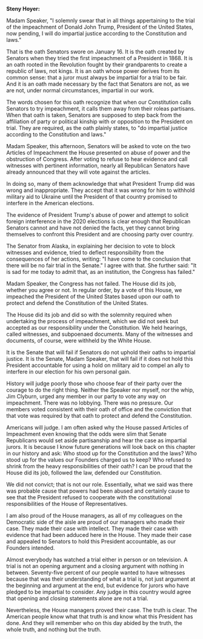 <b>Steny Hoyer:</b>

Madam Speaker, "I solemnly swear that in all things appertaining to the trial of the impeachment of Donald John Trump, President of the United States, now pending, I will do impartial justice according to the Constitution and laws."

That is the oath Senators swore on January 16. It is the oath created by Senators when they tried the first impeachment of a President in 
1868. It is an oath rooted in the Revolution fought by their grandparents to create a republic of laws, not kings. It is an oath whose power derives from its common sense: that a juror must always be impartial for a trial to be fair. And it is an oath made necessary by the fact that Senators are not, as we are not, under normal circumstances, impartial in our work.

The words chosen for this oath recognize that when our Constitution calls Senators to try impeachment, it calls them away from their roleas partisans. When that oath is taken, Senators are supposed to step back from the affiliation of party or political kinship with or opposition to the President on trial. They are required, as the oath plainly states, to "do impartial justice according to the Constitution and laws."

Madam Speaker, this afternoon, Senators will be asked to vote on the two Articles of Impeachment the House presented on abuse of power and the obstruction of Congress. After voting to refuse to hear evidence and call witnesses with pertinent information, nearly all Republican Senators have already announced that they will vote against the articles.

In doing so, many of them acknowledge that what President Trump did was wrong and inappropriate. They accept that it was wrong for him to withhold military aid to Ukraine until the President of that country promised to interfere in the American elections.

The evidence of President Trump's abuse of power and attempt to solicit foreign interference in the 2020 elections is clear enough that Republican Senators cannot and have not denied the facts, yet they cannot bring themselves to confront this President and are choosing party over country.

The Senator from Alaska, in explaining her decision to vote to block witnesses and evidence, tried to deflect responsibility from the consequences of her actions, writing: "I have come to the conclusion that there will be no fair trial in the Senate." I agree with that. She further said: "It is sad for me today to admit that, as an institution, the Congress has failed."

Madam Speaker, the Congress has not failed. The House did its job, whether you agree or not. In regular order, by a vote of this House, we impeached the President of the United States based upon our oath to protect and defend the Constitution of the United States.

The House did its job and did so with the solemnity required when undertaking the process of impeachment, which we did not seek but accepted as our responsibility under the Constitution. We held hearings, called witnesses, and subpoenaed documents. Many of the witnesses and documents, of course, were withheld by the White House.

It is the Senate that will fail if Senators do not uphold their oaths to impartial justice. It is the Senate, Madam Speaker, that will fail if it does not hold this President accountable for using a hold on military aid to compel an ally to interfere in our election for his own personal gain.

History will judge poorly those who choose fear of their party over the courage to do the right thing. Neither the Speaker nor myself, nor the whip, Jim Clyburn, urged any member in our party to vote any way on impeachment. There was no lobbying. There was no pressure. Our members voted consistent with their oath of office and the conviction that that vote was required by that oath to protect and defend the Constitution.

Americans will judge. I am often asked why the House passed Articles of Impeachment even knowing that the odds were slim that Senate Republicans would set aside partisanship and hear the case as impartial jurors. It is because I know future generations will look back on this chapter in our history and ask: Who stood up for the Constitution and the laws? Who stood up for the values our Founders charged us to keep? Who refused to shrink from the heavy responsibilities of their oath? I can be proud that the House did its job, followed the law, defended our Constitution.

We did not convict; that is not our role. Essentially, what we said was there was probable cause that powers had been abused and certainly cause to see that the President refused to cooperate with the constitutional responsibilities of the House of Representatives.

I am also proud of the House managers, as all of my colleagues on the Democratic side of the aisle are proud of our managers who made their 
case. They made their case with intellect. They made their case with evidence that had been adduced here in the House. They made their case and appealed to Senators to hold this President accountable, as our Founders intended.

Almost everybody has watched a trial either in person or on television. A trial is not an opening argument and a closing argument with nothing in between. Seventy-five percent of our people wanted to have witnesses because that was their understanding of what a trial is, not just argument at the beginning and argument at the end, but evidence for jurors who have pledged to be impartial to consider. Any judge in this country would agree that opening and closing statements alone are not a trial.

Nevertheless, the House managers proved their case. The truth is clear. The American people know what that truth is and know what this President has done. And they will remember who on this day abided by the truth, the whole truth, and nothing but the truth.
